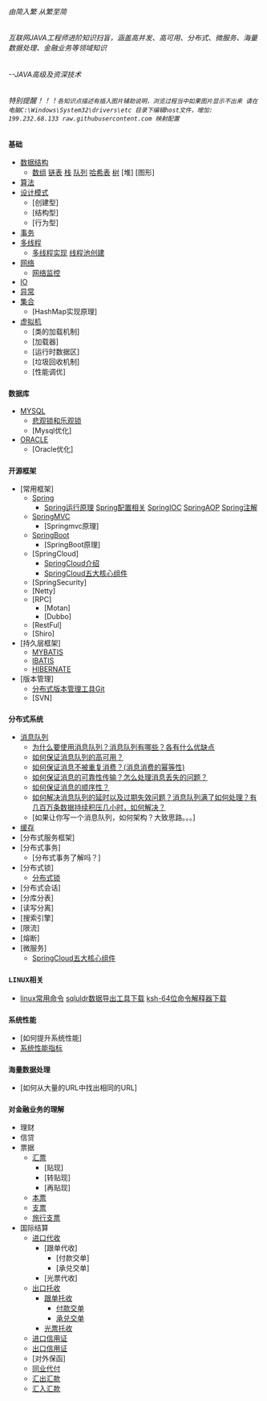 ###### 由简入繁 从繁至简 
###### 互联网JAVA工程师进阶知识扫盲，涵盖高并发、高可用、分布式、微服务、海量数据处理、金融业务等领域知识 
###### --JAVA高级及资深技术
###### 特别提醒！！！`各知识点描述有插入图片辅助说明，浏览过程当中如果图片显示不出来 请在电脑C:\Windows\System32\drivers\etc 目录下编辑host文件，增加: 199.232.68.133 raw.githubusercontent.com 映射配置`

### `基础`
- [数据结构](./doc/数据结构.md)
    - [数组](./doc/数组.md)  [链表](./doc/链表.md)  [栈](./doc/stack.md)  [队列](./doc/queue.md)  [哈希表](./doc/hash.md)  [树](./doc/tree.md)  [堆]   [图形]
- [算法](./doc/算法.md)
- [设计模式](./doc/设计模式.md)
    - [创建型]
    - [结构型]
    - [行为型]
- [事务](./doc/事务.md)
- [多线程](./doc/多线程.md)
    - [多线程实现](./doc/多线程的实现.md)  [线程池创建](./doc/线程池.md)
- [网络](./doc/网络.md)
  - [网络监控](./doc/monitor.md)
- [IO](./doc/IO.md)
- [异常](./doc/异常.md)
- [集合](./doc/Java基础及集合.md)
    - [HashMap实现原理]
- [虚拟机](./doc/jvm.md)
    - [类的加载机制]
    - [加载器]
    - [运行时数据区]
    - [垃圾回收机制]
    - [性能调优]
### `数据库`
- [MYSQL](./doc/mysql.md)
    - [悲观锁和乐观锁](./doc/消息队列.md)
    - [Mysql优化]
- [ORACLE](./doc/oracle.md)
     - [Oracle优化]
### `开源框架`
- [常用框架]
    - [Spring](./doc/Spring.md)
        - [Spring运行原理](./doc/SpringPrinciple.md)   [Spring配置相关](./doc/SpringSet.md)   [SpringIOC](./doc/SpringIOC.md)  [SpringAOP](./doc/SpringAOP.md)  [Spring注解](./doc/SpringAutware.md)
    - [SpringMVC](./doc/SpringMVC.md)
        - [Springmvc原理]
    - [SpringBoot](./doc/SpringBoot.md)
        - [SpringBoot原理]
    - [SpringCloud]
        - [SpringCloud介绍](./doc/SpringCloud介绍.md)
        - [SpringCloud五大核心组件](./doc/五大核心组件.md)
    - [SpringSecurity]
    - [Netty]
    - [RPC]
        - [Motan]
        - [Dubbo]
    - [RestFul]
    - [Shiro]
- [持久层框架]
    - [MYBATIS](./doc/MyBatis.md)
    - [IBATIS](./doc/IBatis.md)
    - [HIBERNATE](./doc/Hibernate.md)
- [版本管理]
    - [分布式版本管理工具Git](./doc/git.md)
    - [SVN]
### `分布式系统`
- [消息队列](./doc/消息队列.md)
    - [为什么要使用消息队列？消息队列有哪些？各有什么优缺点](./doc/消息队列.md)
    - [如何保证消息队列的高可用？](./doc/MQ集群.md)
    - [如何保证消息不被重复消费？(消息消费的幂等性)](./doc/消息幂等性.md)
    - [如何保证消息的可靠性传输？怎么处理消息丢失的问题？](./doc/消息丢失.md)
    - [如何保证消息的顺序性？](./doc/消息消费顺序.md)
    - [如何解决消息队列的延时以及过期失效问题？消息队列满了如何处理？有几百万条数据持续积压几小时，如何解决？](./doc/消息过期失效.md)
    - [如果让你写一个消息队列，如何架构？大致思路。。。]
- [缓存](./doc/缓存.md)
- [分布式服务框架]
- [分布式事务]
    - [分布式事务了解吗？]
- [分布式锁]
    - [分布式锁](./doc/分布式锁.md)
- [分布式会话]
- [分库分表]
- [读写分离]
- [搜索引擎]
- [限流]
- [熔断]
- [微服务]
    - [SpringCloud五大核心组件](./doc/五大核心组件.md)
### `LINUX相关`
- [linux常用命令](./doc/linux.md)  [sqluldr数据导出工具下载](./doc/sqluldr.zip)  [ksh-64位命令解释器下载](./doc/ksh-20120801-37.el6_9.x86_64.rpm)
### `系统性能`
- [如何提升系统性能]
- [系统性能指标](./doc/性能测试指标.md)
### `海量数据处理`
- [如何从大量的URL中找出相同的URL]
### `对金融业务的理解`
- 理财
- 信贷
- 票据
    - [汇票](./doc/BillOfExchange.md)
        - [贴现]
        - [转贴现]
        - [再贴现]
    - [本票](./doc/PromissoryNotes.md)
    - [支票](./doc/cheque.md)
    - [旅行支票](./doc/TravelerCheque.md)
- 国际结算
    - [进口代收](./doc/ImportCollection.md)
        - [跟单代收]
            - [付款交单]
            - [承兑交单]
        - [光票代收]
    - [出口托收](./doc/ExportCollection.md)
        - [跟单托收](./doc/OutwardCollection.md)
            - [付款交单](./doc/DocumentsAgainstPayment.md)
            - [承兑交单](./doc/DocumentsAgainstAcceptance.md)
        - [光票托收](./doc/CleanCollection.md)
    - [进口信用证](./doc/ImportCredit.md)
    - [出口信用证](./doc/ExportCredit.md)
    - [对外保函]
    - [同业代付](./doc/BankRefinance.md)
    - [汇出汇款](./doc/OutwardRemittance.md)
    - [汇入汇款](./doc/InwardRemittance.md)
